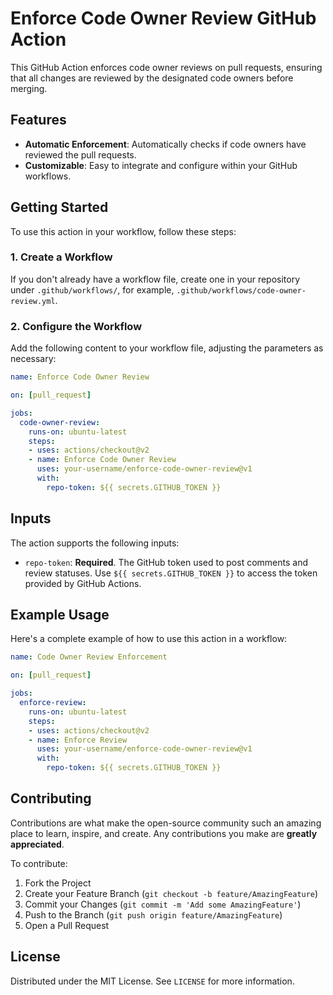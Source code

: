 # Enforce Code Owner Review GitHub Action

This GitHub Action enforces code owner reviews on pull requests, ensuring that all changes are reviewed by the designated code owners before merging.

## Features

- **Automatic Enforcement**: Automatically checks if code owners have reviewed the pull requests.
- **Customizable**: Easy to integrate and configure within your GitHub workflows.

## Getting Started

To use this action in your workflow, follow these steps:

### 1. Create a Workflow

If you don't already have a workflow file, create one in your repository under `.github/workflows/`, for example, `.github/workflows/code-owner-review.yml`.

### 2. Configure the Workflow

Add the following content to your workflow file, adjusting the parameters as necessary:

```yaml
name: Enforce Code Owner Review

on: [pull_request]

jobs:
  code-owner-review:
    runs-on: ubuntu-latest
    steps:
    - uses: actions/checkout@v2
    - name: Enforce Code Owner Review
      uses: your-username/enforce-code-owner-review@v1
      with:
        repo-token: ${{ secrets.GITHUB_TOKEN }}
```

## Inputs

The action supports the following inputs:

- `repo-token`: **Required**. The GitHub token used to post comments and review statuses. Use `${{ secrets.GITHUB_TOKEN }}` to access the token provided by GitHub Actions.

## Example Usage

Here's a complete example of how to use this action in a workflow:

```yaml
name: Code Owner Review Enforcement

on: [pull_request]

jobs:
  enforce-review:
    runs-on: ubuntu-latest
    steps:
    - uses: actions/checkout@v2
    - name: Enforce Review
      uses: your-username/enforce-code-owner-review@v1
      with:
        repo-token: ${{ secrets.GITHUB_TOKEN }}
```

## Contributing

Contributions are what make the open-source community such an amazing place to learn, inspire, and create. Any contributions you make are **greatly appreciated**.

To contribute:

1. Fork the Project
2. Create your Feature Branch (`git checkout -b feature/AmazingFeature`)
3. Commit your Changes (`git commit -m 'Add some AmazingFeature'`)
4. Push to the Branch (`git push origin feature/AmazingFeature`)
5. Open a Pull Request

## License

Distributed under the MIT License. See `LICENSE` for more information.